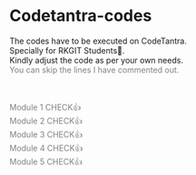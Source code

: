 # Codetantra-codes
The codes have to be executed on CodeTantra.
<br>
Specially for RKGIT Students🙂.
<br>
Kindly adjust the code as per your own needs.
<br>
<font color="grey"> You can skip the lines I have commented out. </p>
<br>
<br>
Module 1 CHECK👍
<br>
Module 2 CHECK👍
<br>
Module 3 CHECK👍
<br>
Module 4 CHECK👍
<br>
Module 5 CHECK👍
<br>
